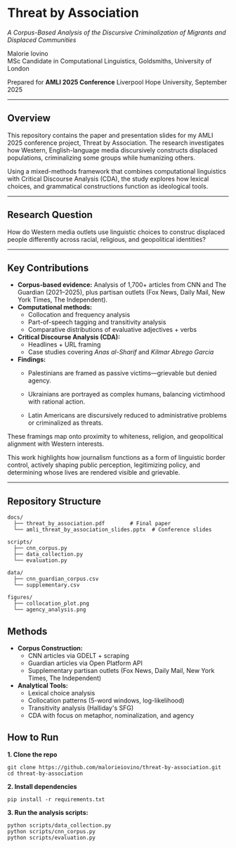 # Threat by Association
*A Corpus-Based Analysis of the Discursive Criminalization of Migrants and Displaced Communities*  

Malorie Iovino  
MSc Candidate in Computational Linguistics, Goldsmiths, University of London  

Prepared for **AMLI 2025 Conference**
Liverpool Hope University, September 2025

---

##  Overview
This repository contains the paper and presentation slides for my AMLI 2025 conference project, Threat by Association. The research investigates how Western, English-language media discursively constructs displaced populations, criminalizing some groups while humanizing others.

Using a mixed-methods framework that combines computational linguistics with Critical Discourse Analysis (CDA), the study explores how lexical choices, and grammatical constructions function as ideological tools. 

---

## Research Question 
How do Western media outlets use linguistic choices to construc displaced people differently across racial, religious, and geopolitical identities?

---

## Key Contributions 
- **Corpus-based evidence:** Analysis of 1,700+ articles from CNN and The Guardian (2021–2025), plus partisan outlets (Fox News, Daily Mail, New York Times, The Independent).
- **Computational methods:**
  - Collocation and frequency analysis
  - Part-of-speech tagging and transitivity analysis
  - Comparative distributions of evaluative adjectives + verbs
- **Critical Discourse Analysis (CDA):**
  - Headlines + URL framing
  - Case studies covering *Anas al-Sharif* and *Kilmar Abrego Garcia*
- **Findings:**
  - Palestinians are framed as passive victims—grievable but denied agency.

  - Ukrainians are portrayed as complex humans, balancing victimhood with rational action.

  - Latin Americans are discursively reduced to administrative problems or criminalized as threats.

These framings map onto proximity to whiteness, religion, and geopolitical alignment with Western interests. 

This work highlights how journalism functions as a form of linguistic border control, actively shaping public perception, legitimizing policy, and determining whose lives are rendered visible and grievable.  

---

##  Repository Structure
```plaintext
docs/
  ├── threat_by_association.pdf        # Final paper
  └── amli_threat_by_association_slides.pptx  # Conference slides

scripts/
  ├── cnn_corpus.py
  ├── data_collection.py
  └── evaluation.py

data/
  ├── cnn_guardian_corpus.csv
  └── supplementary.csv

figures/
  ├── collocation_plot.png
  └── agency_analysis.png
```
## Methods
- **Corpus Construction:**
  - CNN articles via GDELT + scraping
  - Guardian articles via Open Platform API
  - Supplementary partisan outlets (Fox News, Daily Mail, New York Times, The Independent)
- **Analytical Tools:**
  - Lexical choice analysis
  - Collocation patterns (5-word windows, log-likelihood)
  - Transitivity analysis (Halliday's SFG)
  - CDA with focus on metaphor, nominalization, and agency
    
## How to Run 
**1. Clone the repo**
```
git clone https://github.com/malorieiovino/threat-by-association.git
cd threat-by-association
```
**2. Install dependencies**
```
pip install -r requirements.txt
```
**3. Run the analysis scripts:** 
```
python scripts/data_collection.py
python scripts/cnn_corpus.py
python scripts/evaluation.py
```
